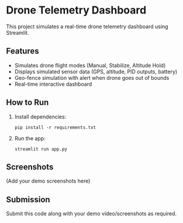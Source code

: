 # Drone Telemetry Dashboard

This project simulates a real-time drone telemetry dashboard using Streamlit.

## Features
- Simulates drone flight modes (Manual, Stabilize, Altitude Hold)
- Displays simulated sensor data (GPS, altitude, PID outputs, battery)
- Geo-fence simulation with alert when drone goes out of bounds
- Real-time interactive dashboard

## How to Run
1. Install dependencies:
    ```
    pip install -r requirements.txt
    ```
2. Run the app:
    ```
    streamlit run app.py
    ```

## Screenshots
(Add your demo screenshots here)

## Submission
Submit this code along with your demo video/screenshots as required.
